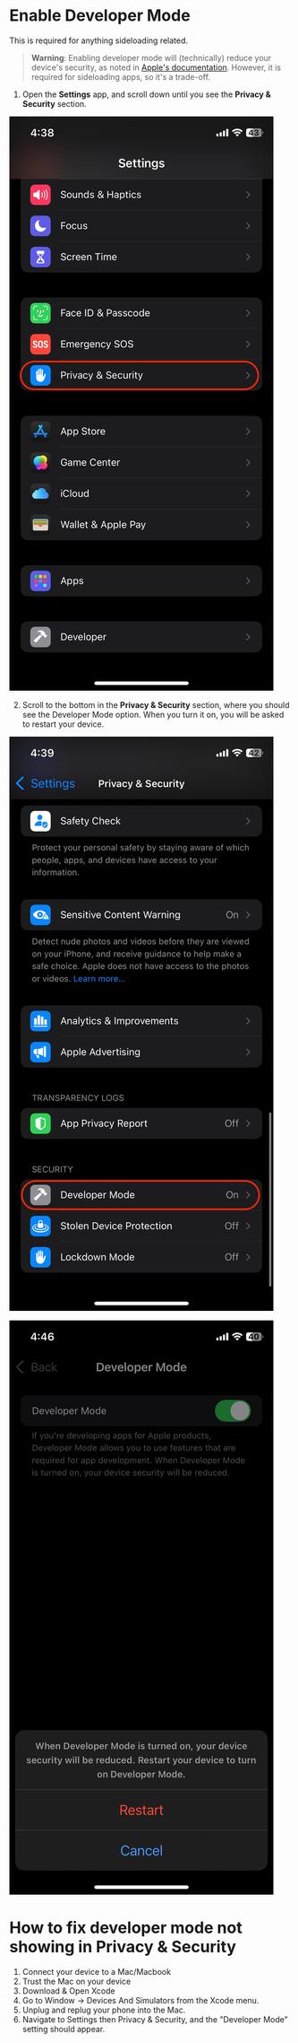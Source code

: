 # Enable Developer Mode

This is required for anything sideloading related.

> **Warning**: Enabling developer mode will (technically) reduce your device's security, as noted in [Apple's documentation](https://developer.apple.com/documentation/xcode/enabling-developer-mode-on-a-device). However, it is required for sideloading apps, so it's a trade-off. 

1. Open the **Settings** app, and scroll down until you see the **Privacy & Security** section.

![Privacy and Security](/images/others/privacy_and_security.jpeg)

2. Scroll to the bottom in the **Privacy & Security** section, where you should see the Developer Mode option. When you turn it on, you will be asked to restart your device.

![Developer Mode](/images/others/developer_mode.jpeg)

![Turn On Developer Mode](/images/others/turn_on_developer_mode.png)


# How to fix developer mode not showing in Privacy & Security

1. Connect your device to a Mac/Macbook
2. Trust the Mac on your device
3. Download & Open Xcode
4. Go to Window -> Devices And Simulators from the Xcode menu.
5. Unplug and replug your phone into the Mac.
6. Navigate to Settings then Privacy & Security, and the "Developer Mode" setting should appear.
